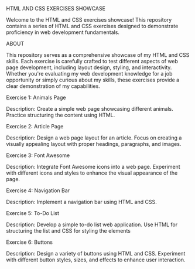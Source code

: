 HTML AND CSS EXERCISES SHOWCASE

Welcome to the HTML and CSS exercises showcase! This repository contains a series of HTML and CSS exercises designed to demonstrate proficiency in web development fundamentals.

ABOUT

This repository serves as a comprehensive showcase of my HTML and CSS skills. Each exercise is carefully crafted to test different aspects of web page development, including layout design, styling, and interactivity. Whether you're evaluating my web development knowledge for a job opportunity or simply curious about my skills, these exercises provide a clear demonstration of my capabilities.

Exercise 1: Animals Page

Description: Create a simple web page showcasing different animals. Practice structuring the content using HTML.

Exercise 2: Article Page

Description: Design a web page layout for an article. Focus on creating a visually appealing layout with proper headings, paragraphs, and images.

Exercise 3: Font Awesome

Description: Integrate Font Awesome icons into a web page. Experiment with different icons and styles to enhance the visual appearance of the page.

Exercise 4: Navigation Bar

Description: Implement a navigation bar using HTML and CSS.

Exercise 5: To-Do List

Description: Develop a simple to-do list web application. Use HTML for structuring the list and CSS for styling the elements

Exercise 6: Buttons

Description: Design a variety of buttons using HTML and CSS. Experiment with different button styles, sizes, and effects to enhance user interaction.
